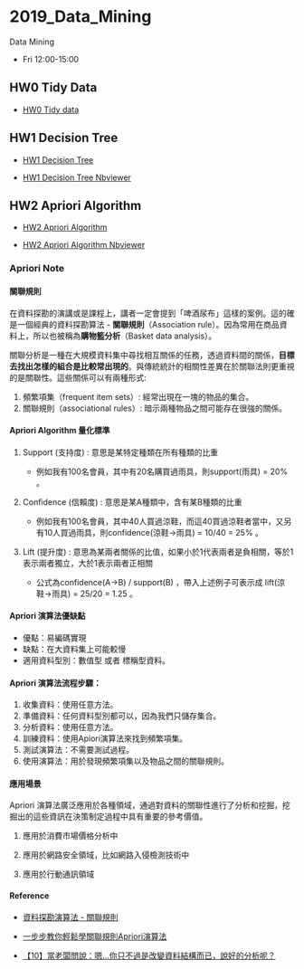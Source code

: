 # 2019_Data_Mining

Data Mining

- Fri 12:00-15:00


## HW0 Tidy Data

- [HW0 Tidy data](https://github.com/smile22091/2019_Data_Mining/blob/master/HW0_Tidy_Data/notebooks/HW0_Tidy_Data.ipynb)



## HW1 Decision Tree

- [HW1 Decision Tree](https://github.com/smile22091/2019_Data_Mining/blob/master/HW1_Decision_Tree/notebook/Adult.ipynb)

- [HW1 Decision Tree Nbviewer](https://nbviewer.jupyter.org/github/smile22091/2019_Data_Mining/blob/master/HW1_Decision_Tree/notebook/Adult.ipynb)


## HW2 Apriori Algorithm

- [HW2 Apriori Algorithm](https://github.com/smile22091/2019_Data_Mining/blob/master/HW2_Apriori_Algorithm/notebook/Apriori_Algorithm.ipynb)

- [HW2 Apriori Algorithm Nbviewer](https://nbviewer.jupyter.org/github/smile22091/2019_Data_Mining/blob/master/HW2_Apriori_Algorithm/notebook/Apriori_Algorithm.ipynb)

### Apriori Note

#### 關聯規則
在資料探勘的演講或是課程上，講者一定會提到「啤酒尿布」這樣的案例。這的確是一個經典的資料探勘算法 - **關聯規則**（Association rule）。因為常用在商品資料上，所以也被稱為**購物籃分析**（Basket data analysis）。

關聯分析是一種在大規模資料集中尋找相互關係的任務，透過資料間的關係，**目標去找出怎樣的組合是比較常出現的**。與傳統統計的相關性差異在於關聯法則更重視的是關聯性。這些關係可以有兩種形式:

1. 頻繁項集（frequent item sets）: 經常出現在一塊的物品的集合。
2. 關聯規則（associational rules）: 暗示兩種物品之間可能存在很強的關係。


#### Apriori Algorithm 量化標準
1. Support (支持度) : 意思是某特定種類在所有種類的比重
	- 例如我有100名會員，其中有20名購買過雨具，則support(雨具) = 20% 。

2. Confidence (信賴度) : 意思是某A種類中，含有某B種類的比重
	- 例如我有100名會員，其中40人買過涼鞋，而這40買過涼鞋者當中，又另有10人買過雨具，則confidence(涼鞋->雨具) = 10/40 = 25% 。

3. Lift (提升度) : 意思為某兩者關係的比值，如果小於1代表兩者是負相關，等於1表示兩者獨立，大於1表示兩者正相關
	- 公式為confidence(A->B) / support(B) ，帶入上述例子可表示成 lift(涼鞋->雨具) = 25/20 = 1.25 。

#### Apriori 演算法優缺點
- 優點：易編碼實現
- 缺點：在大資料集上可能較慢
- 適用資料型別：數值型 或者 標稱型資料。

#### Apriori 演算法流程步驟：
1. 收集資料：使用任意方法。
2. 準備資料：任何資料型別都可以，因為我們只儲存集合。
3. 分析資料：使用任意方法。
4. 訓練資料：使用Apiori演算法來找到頻繁項集。
5. 測試演算法：不需要測試過程。
6. 使用演算法：用於發現頻繁項集以及物品之間的關聯規則。

#### 應用場景
Apriori 演算法廣泛應用於各種領域，通過對資料的關聯性進行了分析和挖掘，挖掘出的這些資訊在決策制定過程中具有重要的參考價值。

1. 應用於消費市場價格分析中

2. 應用於網路安全領域，比如網路入侵檢測技術中

3. 應用於行動通訊領域


#### Reference
- [資料探勘演算法 - 關聯規則](https://ithelp.ithome.com.tw/articles/10187244)

- [一步步教你輕鬆學關聯規則Apriori演算法](https://www.itread01.com/content/1544958735.html)

- [【10】當老闆問說：嗯...你只不過是改變資料結構而已，說好的分析呢？](https://ithelp.ithome.com.tw/articles/10194134)